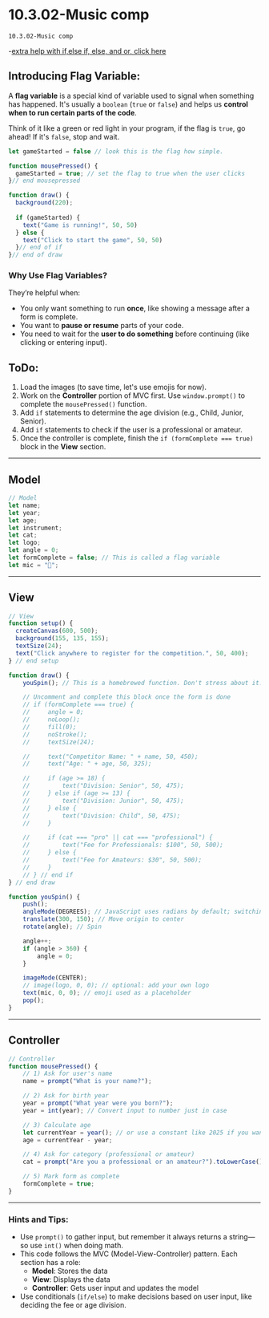 # 10.3.02-Music comp
```
10.3.02-Music comp
```
-[extra help with if,else if, else, and or, click here](https://thecodingtrain.com/tracks/code-programming-with-p5-js/code/3-conditionals/3-else-if-and-or)
## Introducing Flag Variable: 

A **flag variable** is a special kind of variable used to signal when something has happened. It's usually a `boolean` (`true` or `false`) and helps us **control when to run certain parts of the code**.

Think of it like a green or red light in your program, if the flag is `true`, go ahead! If it's `false`, stop and wait.

```javascript
let gameStarted = false // look this is the flag how simple. 

function mousePressed() {
  gameStarted = true; // set the flag to true when the user clicks
}// end mousepressed

function draw() {
  background(220);
  
  if (gameStarted) {
    text("Game is running!", 50, 50)
  } else {
    text("Click to start the game", 50, 50)
  }// end of if
}// end of draw
```


### Why Use Flag Variables?

They’re helpful when:

* You only want something to run **once**, like showing a message after a form is complete.
* You want to **pause or resume** parts of your code.
* You need to wait for the **user to do something** before continuing (like clicking or entering input).



## ToDo:

1. Load the images (to save time, let's use emojis for now).
2. Work on the **Controller** portion of MVC first. Use `window.prompt()` to complete the `mousePressed()` function.
3. Add `if` statements to determine the age division (e.g., Child, Junior, Senior).
4. Add `if` statements to check if the user is a professional or amateur.
5. Once the controller is complete, finish the `if (formComplete === true)` block in the **View** section.

---

## Model

```javascript
// Model
let name;
let year;
let age;
let instrument;
let cat;
let logo;
let angle = 0;
let formComplete = false; // This is called a flag variable
let mic = "🎤";
```

---

## View

```javascript
// View
function setup() {
  createCanvas(600, 500);
  background(155, 135, 155); 
  textSize(24);
  text("Click anywhere to register for the competition.", 50, 400);
} // end setup

function draw() {
    youSpin(); // This is a homebrewed function. Don't stress about it. 

    // Uncomment and complete this block once the form is done
    // if (formComplete === true) {
    //     angle = 0;
    //     noLoop();
    //     fill(0);
    //     noStroke();
    //     textSize(24);

    //     text("Competitor Name: " + name, 50, 450);
    //     text("Age: " + age, 50, 325);

    //     if (age >= 18) {
    //         text("Division: Senior", 50, 475);
    //     } else if (age >= 13) {
    //         text("Division: Junior", 50, 475);
    //     } else {
    //         text("Division: Child", 50, 475);
    //     }

    //     if (cat === "pro" || cat === "professional") {
    //         text("Fee for Professionals: $100", 50, 500);
    //     } else {
    //         text("Fee for Amateurs: $30", 50, 500);
    //     }
    // } // end if
} // end draw

function youSpin() {
    push();
    angleMode(DEGREES); // JavaScript uses radians by default; switching to degrees
    translate(300, 150); // Move origin to center
    rotate(angle); // Spin

    angle++;
    if (angle > 360) {
        angle = 0;
    }

    imageMode(CENTER);
    // image(logo, 0, 0); // optional: add your own logo
    text(mic, 0, 0); // emoji used as a placeholder
    pop();
}
```

---

## Controller

```javascript
// Controller
function mousePressed() {
    // 1) Ask for user's name
    name = prompt("What is your name?");

    // 2) Ask for birth year
    year = prompt("What year were you born?");
    year = int(year); // Convert input to number just in case

    // 3) Calculate age
    let currentYear = year(); // or use a constant like 2025 if you want it fixed
    age = currentYear - year;

    // 4) Ask for category (professional or amateur)
    cat = prompt("Are you a professional or an amateur?").toLowerCase();

    // 5) Mark form as complete
    formComplete = true;
}
```

---

### Hints and Tips:

* Use `prompt()` to gather input, but remember it always returns a string—so use `int()` when doing math.
* This code follows the MVC (Model-View-Controller) pattern. Each section has a role:
  * **Model**: Stores the data
  * **View**: Displays the data
  * **Controller**: Gets user input and updates the model
* Use conditionals (`if/else`) to make decisions based on user input, like deciding the fee or age division.


